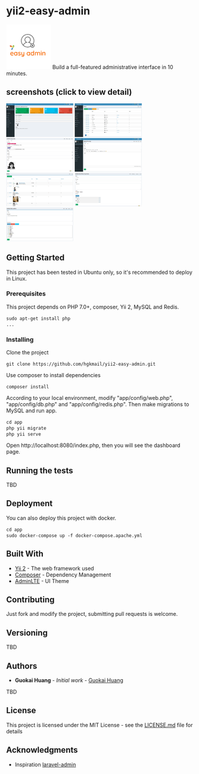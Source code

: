 # yii2-easy-admin
<img src="logo.png?raw=true" alt="yii2-easy-admin" width="120" height="120"/>
Build a full-featured administrative interface in 10 minutes.

## screenshots (click to view detail) 
<p float="left">
  <img src="screenshots/dashboard.png?raw=true" alt="dashboard.png" width="180" height="90"/>
  <img src="screenshots/menus.png?raw=true" alt="menus.png" width="180" height="90"/>
  <img src="screenshots/post-edit-2.png?raw=true" alt="post-edit-2.png" width="180" height="90"/>
  <img src="screenshots/post-edit-1.png?raw=true" alt="post-edit-1.png" width="180" height="90"/>
  <img src="screenshots/media.png?raw=true" alt="media.png" width="180" height="90"/>
  <img src="screenshots/nav-menu.png?raw=true" alt="nav-menu.png" width="180" height="90"/>
  <img src="screenshots/role-edit.png?raw=true" alt="role-edit.png" width="180" height="90"/>
</p>

## Getting Started

This project has been tested in Ubuntu only, so it's recommended to deploy in Linux.

### Prerequisites

This project depends on PHP 7.0+, composer, Yii 2, MySQL and Redis.

```
sudo apt-get install php    
...
```

### Installing

Clone the project

```
git clone https://github.com/hgkmail/yii2-easy-admin.git
```

Use composer to install dependencies

```
composer install
```

According to your local environment, modify "app/config/web.php", "app/config/db.php" and "app/config/redis.php". Then make migrations to MySQL and run app.

```
cd app
php yii migrate
php yii serve
```

Open http://localhost:8080/index.php, then you will see the dashboard page.

## Running the tests

TBD

## Deployment

You can also deploy this project with docker.

```
cd app
sudo docker-compose up -f docker-compose.apache.yml
```

## Built With

* [Yii 2](https://github.com/yiisoft/yii2) - The web framework used
* [Composer](https://github.com/composer/composer) - Dependency Management
* [AdminLTE](https://github.com/almasaeed2010/AdminLTE) - UI Theme

## Contributing

Just fork and modify the project, submitting pull requests is welcome.

## Versioning

TBD

## Authors

* **Guokai Huang** - *Initial work* - [Guokai Huang](https://github.com/hgkmail)

TBD

## License

This project is licensed under the MIT License - see the [LICENSE.md](LICENSE.md) file for details

## Acknowledgments

* Inspiration
[laravel-admin](https://github.com/z-song/laravel-admin)
